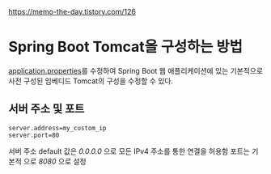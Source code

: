 https://memo-the-day.tistory.com/126 
# Spring Boot Tomcat을 구성하는 방법
[application.properties](application.yml_or_properties)를 수정하여 Spring Boot 웹 애플리케이션에 있는 기본적으로 사전 구성된 임베디드 Tomcat의 구성을 수정할 수 있다.

## 서버 주소 및 포트
```properties
server.address=my_custom_ip
server.port=80
```

서버 주소 default 값은 _0.0.0.0_ 으로 모든 IPv4 주소를 통한 연결을 허용함
포트는 기본적 으로 _8080_ 으로 설정
